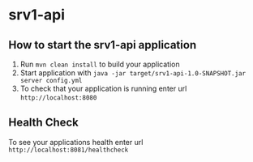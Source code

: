 # srv1-api

How to start the srv1-api application
---

1. Run `mvn clean install` to build your application
1. Start application with `java -jar target/srv1-api-1.0-SNAPSHOT.jar server config.yml`
1. To check that your application is running enter url `http://localhost:8080`

Health Check
---

To see your applications health enter url `http://localhost:8081/healthcheck`

